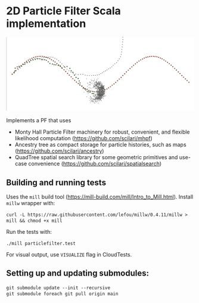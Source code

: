 # 2D Particle Filter Scala implementation

![particles estimating a sine trajectory](images/particles.png "Particle Filter estimation")


Implements a PF that uses 
  * Monty Hall Particle Filter machinery for robust, convenient, and flexible likelihood computation (https://github.com/scilari/mhpf)
  * Ancestry tree as compact storage for particle histories, such as maps (https://github.com/scilari/ancestry)
  * QuadTree spatial search library for some geometric primitives and use-case convenience (https://github.com/scilari/spatialsearch) 


## Building and running tests
Uses the `mill` build tool (https://mill-build.com/mill/Intro_to_Mill.html). Install `millw` wrapper with:
```
curl -L https://raw.githubusercontent.com/lefou/millw/0.4.11/millw > mill && chmod +x mill
``` 
Run the tests with:
```
./mill particlefilter.test
```
For visual output, use `VISUALIZE` flag in CloudTests.
## Setting up and updating submodules:
```
git submodule update --init --recursive
git submodule foreach git pull origin main 
```

